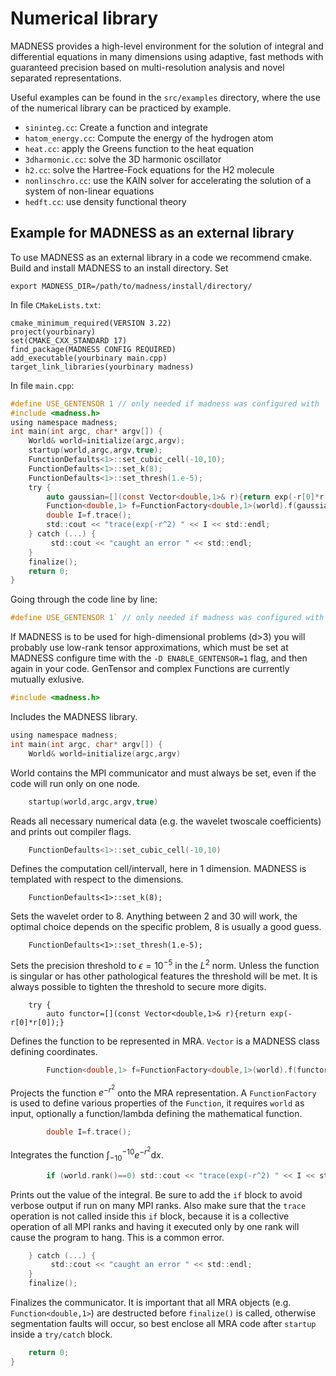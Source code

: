 # Numerical library

MADNESS provides a high-level environment for the solution of integral and differential equations 
in many dimensions using adaptive, fast methods with guaranteed precision based on multi-resolution 
analysis and novel separated representations. 

Useful examples can be found in the `src/examples` directory, where the use of the numerical library can be 
practiced by example.
 * `sininteg.cc`: Create a function and integrate
 * `hatom_energy.cc`: Compute the energy of the hydrogen atom 
 * `heat.cc`: apply the Greens function to the heat equation
 * `3dharmonic.cc`: solve the 3D harmonic oscillator
 * `h2.cc`: solve the Hartree-Fock equations for the H2 molecule
 * `nonlinschro.cc`: use the KAIN solver for accelerating the solution of a system of non-linear equations
 * `hedft.cc`: use density functional theory 


## Example for MADNESS as an external library
To use MADNESS as an external library in a code we recommend cmake. Build and install MADNESS to 
an install directory. Set

`export MADNESS_DIR=/path/to/madness/install/directory/`


In file `CMakeLists.txt`:

````
cmake_minimum_required(VERSION 3.22)
project(yourbinary)
set(CMAKE_CXX_STANDARD 17)
find_package(MADNESS CONFIG REQUIRED)
add_executable(yourbinary main.cpp)
target_link_libraries(yourbinary madness)
````

In file `main.cpp`:
````c
#define USE_GENTENSOR 1 // only needed if madness was configured with `-D ENABLE_GENTENSOR=1
#include <madness.h>
using namespace madness;
int main(int argc, char* argv[]) {
    World& world=initialize(argc,argv);
    startup(world,argc,argv,true);
    FunctionDefaults<1>::set_cubic_cell(-10,10);
    FunctionDefaults<1>::set_k(8);
    FunctionDefaults<1>::set_thresh(1.e-5);
    try {
        auto gaussian=[](const Vector<double,1>& r){return exp(-r[0]*r[0]);};
        Function<double,1> f=FunctionFactory<double,1>(world).f(gaussian);
        double I=f.trace();
        std::cout << "trace(exp(-r^2) " << I << std::endl;
    } catch (...) {
         std::cout << "caught an error " << std::endl;
    } 
    finalize();
    return 0;
}
````

Going through the code line by line:
````c
#define USE_GENTENSOR 1` // only needed if madness was configured with `-D ENABLE_GENTENSOR=1
````
 
If MADNESS is to be used for high-dimensional problems (d>3) you will probably use low-rank tensor 
approximations, which must be set at MADNESS configure time with the `-D ENABLE_GENTENSOR=1` flag, 
and then again in your code. GenTensor and complex Functions are currently mutually exlusive.

````c
#include <madness.h>
````

Includes the MADNESS library.

````c
using namespace madness;
int main(int argc, char* argv[]) {
    World& world=initialize(argc,argv)
````
 
World contains the MPI communicator and must always be set, even if the code will run only 
on one node.

````c
    startup(world,argc,argv,true)
````

Reads all necessary numerical data (e.g. the wavelet twoscale coefficients) and prints out
compiler flags.

````c
    FunctionDefaults<1>::set_cubic_cell(-10,10)
````

Defines the computation cell/intervall, here in 1 dimension. MADNESS is templated with respect
to the dimensions.

````
    FunctionDefaults<1>::set_k(8);
````

Sets the wavelet order to 8. Anything between 2 and 30 will work, the optimal choice depends 
on the specific problem, 8 is usually a good guess.

````
    FunctionDefaults<1>::set_thresh(1.e-5);
````

Sets the precision threshold to $\epsilon=10^{-5}$ in the $L^2$ norm.
Unless the function is singular or has other pathological features the threshold will be met. It is always 
possible to tighten the threshold to secure more digits.

````
    try {
        auto functor=[](const Vector<double,1>& r){return exp(-r[0]*r[0]);}
````

Defines the function to be represented in MRA. `Vector` is a MADNESS class defining coordinates.

````c
        Function<double,1> f=FunctionFactory<double,1>(world).f(functor);
````

Projects the function $e^{-r^2}$ onto the MRA representation. A `FunctionFactory` is used to 
define various properties of the `Function`, it requires `world` as input, optionally a function/lambda
defining the mathematical function. 

````c
        double I=f.trace();
````

Integrates the function $\int_{-10}^{-10} e^{-r^2}\mathrm dx$.

````c
        if (world.rank()==0) std::cout << "trace(exp(-r^2) " << I << std::endl;
````
 
Prints out the value of the integral. Be sure to add the `if` block to avoid verbose output if 
run on many MPI ranks. Also make sure that the `trace` operation is not called inside this
`if` block, because it is a collective operation of all MPI ranks and having it executed only
by one rank will cause the program to hang. This is a common error.

````c
    } catch (...) {
         std::cout << "caught an error " << std::endl;
    } 
    finalize();
````
 
Finalizes the communicator.
It is important that all MRA objects (e.g. `Function<double,1>`) are destructed before
`finalize()` is called, otherwise segmentation faults will occur,
so best enclose all MRA code after `startup` inside a `try/catch` block.

````c
    return 0;
}
````